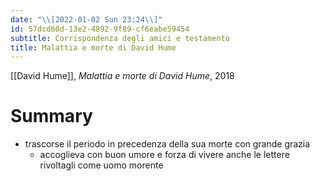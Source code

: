 ```yaml
---
date: "\\[2022-01-02 Sun 23:24\\]"
id: 57dcd60d-13e2-4892-9f89-cf6eabe59454
subtitle: Corrispondenza degli amici e testamento
title: Malattia e morte di David Hume
---
```


[[David Hume]], *Malattia e morte di David Hume*, 2018

# Summary

- trascorse il periodo in precedenza della sua morte con grande grazia
  - accoglieva con buon umore e forza di vivere anche le lettere rivoltagli come uomo morente
